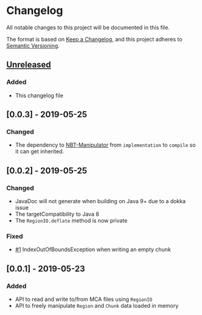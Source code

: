# Changelog
All notable changes to this project will be documented in this file.

The format is based on [Keep a Changelog](https://keepachangelog.com/en/1.0.0/),
and this project adheres to [Semantic Versioning](https://semver.org/spec/v2.0.0.html).

## [Unreleased]
### Added
- This changelog file

## [0.0.3] - 2019-05-25
### Changed
- The dependency to [NBT-Manipulator] from `implementation` to `compile` so it can get inherited.

## [0.0.2] - 2019-05-25
### Changed
- JavaDoc will not generate when building on Java 9+ due to a dokka issue
- The targetCompatibility to Java 8
- The `RegionIO.deflate` method is now private

### Fixed
- [#1] IndexOutOfBoundsException when writing an empty chunk

## [0.0.1] - 2019-05-23
### Added
- API to read and write to/from MCA files using `RegionIO`
- API to freely manipulate `Region` and `Chunk` data loaded in memory

[Unreleased]: https://github.com/GameModsBR/Region-Manipulator/compare/v1.0.0...HEAD
[1.0.0]: https://github.com/GameModsBR/Region-Manipulator/compare/a8f41900b32740648752ff214581eb8da0f928f6..v1.0.0
[#1]: https://github.com/GameModsBR/Region-Manipulator/issues/1
[NBT-Manipulator]: https://github.com/GameModsBR/NBT-Manipulator/

